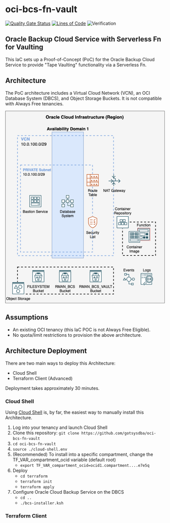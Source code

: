 # oci-bcs-fn-vault

[![Quality Gate Status](https://sonarcloud.io/api/project_badges/measure?project=gotsysdba_oci-bcs-fn-vault&metric=alert_status)](https://sonarcloud.io/summary/new_code?id=gotsysdba_oci-bcs-fn-vault) [![Lines of Code](https://sonarcloud.io/api/project_badges/measure?project=gotsysdba_oci-bcs-fn-vault&metric=ncloc)](https://sonarcloud.io/summary/new_code?id=gotsysdba_oci-bcs-fn-vault)  ![Verification](https://github.com/gotsysdba/oci-bcs-fn-vault/actions/workflows/push.yml/badge.svg)

## Oracle Backup Cloud Service with Serverless Fn for Vaulting

This IaC sets up a Proof-of-Concept (PoC) for the Oracle Backup Cloud Service to provide "Tape Vaulting" functionality via a Serverless Fn.

## Architecture

The PoC architecture includes a Virtual Cloud Network (VCN), an OCI Database System (DBCS), and Object Storage Buckets.  It is not compatible with Always Free tenancies.

![OCI Architecture](architecture/architecture.drawio.png "OCI Architecture")

## Assumptions

* An existing OCI tenancy (this IaC POC is not Always Free Eligible).
* No quota/limit restrictions to provision the above architecture.

## Architecture Deployment

There are two main ways to deploy this Architecture:

* Cloud Shell
* Terraform Client (Advanced)

Deployment takes approximately 30 minutes.

### **Cloud Shell**

Using [Cloud Shell](https://docs.oracle.com/en-us/iaas/Content/API/Concepts/cloudshellintro.htm) is, by far, the easiest way to manually install this Architecture.

1. Log into your tenancy and launch Cloud Shell
2. Clone this repository: `git clone https://github.com/gotsysdba/oci-bcs-fn-vault`
3. `cd oci-bcs-fn-vault`
4. `source ./cloud-shell.env`
5. (Recommended) To install into a specific compartment, change the TF_VAR_compartment_ocid variable (default root)
    * `export TF_VAR_compartment_ocid=ocid1.compartment....e7e5q`
6. Deploy
    * `cd terraform`
    * `terraform init`
    * `terraform apply`
7. Configure Oracle Cloud Backup Service on the DBCS
    * `cd ..`
    * `./bcs-installer.ksh`

### **Terraform Client**
